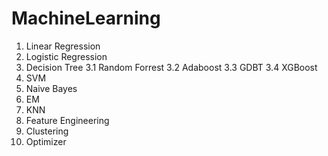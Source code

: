 # MachineLearning
1. Linear Regression
2. Logistic Regression
3. Decision Tree
  3.1 Random Forrest
  3.2 Adaboost
  3.3 GDBT
  3.4 XGBoost
4. SVM
5. Naive Bayes
6. EM
7. KNN
8. Feature Engineering
9. Clustering
10. Optimizer
